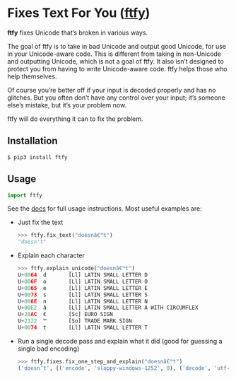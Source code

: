 Fixes Text For You ([ftfy][home])
=================================

**ftfy** fixes Unicode that’s broken in various ways.

The goal of ftfy is to take in bad Unicode and output good Unicode, for use in your Unicode-aware code. 
This is different from taking in non-Unicode and outputting Unicode, which is not a goal of ftfy. It also isn’t designed to 
protect you from having to write Unicode-aware code. ftfy helps those who help themselves.

Of course you’re better off if your input is decoded properly and has no glitches. But you often don’t have any control 
over your input; it’s someone else’s mistake, but it’s your problem now.

ftfy will do everything it can to fix the problem.


Installation
------------
```console
$ pip3 install ftfy
```

Usage
-----
```Python
import ftfy
```

See the [docs][home] for full usage instructions. Most useful examples are:

- Just fix the text  
  ```Python
  >>> ftfy.fix_text("doesnâ€™t")
  "doesn't"
  ```
- Explain each character  
  ```Python
  >>> ftfy.explain_unicode("doesnâ€™t")
  U+0064  d       [Ll] LATIN SMALL LETTER D
  U+006F  o       [Ll] LATIN SMALL LETTER O
  U+0065  e       [Ll] LATIN SMALL LETTER E
  U+0073  s       [Ll] LATIN SMALL LETTER S
  U+006E  n       [Ll] LATIN SMALL LETTER N
  U+00E2  â       [Ll] LATIN SMALL LETTER A WITH CIRCUMFLEX
  U+20AC  €       [Sc] EURO SIGN
  U+2122  ™       [So] TRADE MARK SIGN
  U+0074  t       [Ll] LATIN SMALL LETTER T
  ```
- Run a single decode pass and explain what it did (good for guessing a single bad encoding)  
  ```Python
  >>> ftfy.fixes.fix_one_step_and_explain("doesnâ€™t")
  ('doesn’t', [('encode', 'sloppy-windows-1252', 0), ('decode', 'utf-8', 0)])
  ```




[home]: https://ftfy.readthedocs.io/en/latest/#
